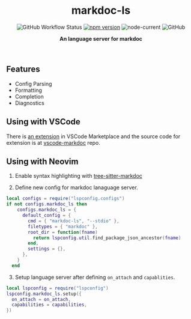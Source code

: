 <h1 align="center">markdoc-ls</h1>
<p align="center">
  <img alt="GitHub Workflow Status" src="https://img.shields.io/github/actions/workflow/status/mohitsinghs/markdoc-ls/ci.yml?style=flat-square&logo=github">
  <a href="https://www.npmjs.com/package/markdoc-ls"><img src="https://img.shields.io/npm/v/markdoc-ls.svg?style=flat-square&logo=npm" alt="npm version"></a>
  <img alt="node-current" src="https://img.shields.io/node/v/markdoc-ls?style=flat-square&logo=nodedotjs">
  <img alt="GitHub" src="https://img.shields.io/github/license/mohitsinghs/markdoc-ls?style=flat-square">
</p>
<p align="center">
  <b>An language server for markdoc</b><br/>
</p>

<br />

## Features

- Config Parsing
- Formatting
- Completion
- Diagnostics

## Using with VSCode

There is [an extension](https://marketplace.visualstudio.com/items?itemName=mohitsingh.markdoc) in VSCode Marketplace and the source code for extension is at [vscode-markdoc](https://github.com/markdoc-extra/vscode-markdoc) repo.

## Using with Neovim

1. Enable syntax highlighting with [tree-sitter-markdoc](https://github.com/markdoc-extra/tree-sitter-markdoc)

2. Define new config for markdoc lanaguage server.

```lua
local configs = require("lspconfig.configs")
if not configs.markdoc_ls then
    configs.markdoc_ls = {
      default_config = {
        cmd = { "markdoc-ls", "--stdio" },
        filetypes = { "markdoc" },
        root_dir = function(fname)
          return lspconfig.util.find_package_json_ancestor(fname)
        end,
        settings = {},
      },
    }
  end
```

3. Setup language server after defining `on_attach` and `capablities`.

```lua
local lspconfig = require("lspconfig")
lspconfig.markdoc_ls.setup({
  on_attach = on_attach,
  capabilities = capabilities,
})
```
